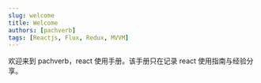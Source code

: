 ```yaml
---
slug: welcome
title: Welcome
authors: [pachverb]
tags: [Reactjs, Flux, Redux, MVVM]
---
```


欢迎来到 pachverb，react 使用手册。该手册只在记录 react 使用指南与经验分享。
